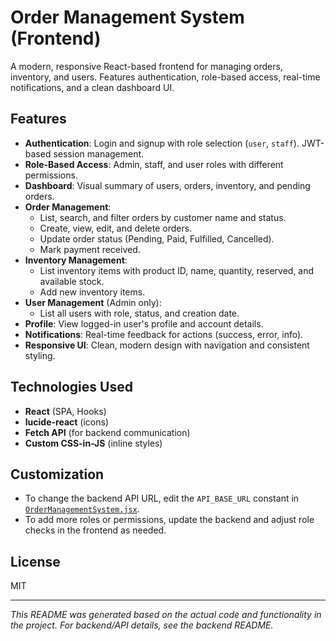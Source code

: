 # Order Management System (Frontend)

A modern, responsive React-based frontend for managing orders, inventory, and users. Features authentication, role-based access, real-time notifications, and a clean dashboard UI.

## Features

- **Authentication**: Login and signup with role selection (`user`, `staff`). JWT-based session management.
- **Role-Based Access**: Admin, staff, and user roles with different permissions.
- **Dashboard**: Visual summary of users, orders, inventory, and pending orders.
- **Order Management**:
  - List, search, and filter orders by customer name and status.
  - Create, view, edit, and delete orders.
  - Update order status (Pending, Paid, Fulfilled, Cancelled).
  - Mark payment received.
- **Inventory Management**:
  - List inventory items with product ID, name, quantity, reserved, and available stock.
  - Add new inventory items.
- **User Management** (Admin only):
  - List all users with role, status, and creation date.
- **Profile**: View logged-in user's profile and account details.
- **Notifications**: Real-time feedback for actions (success, error, info).
- **Responsive UI**: Clean, modern design with navigation and consistent styling.


## Technologies Used

- **React** (SPA, Hooks)
- **lucide-react** (icons)
- **Fetch API** (for backend communication)
- **Custom CSS-in-JS** (inline styles)

## Customization

- To change the backend API URL, edit the `API_BASE_URL` constant in [`OrderManagementSystem.jsx`](frontend/frontend/src/component/OrderManagementSystem.jsx).
- To add more roles or permissions, update the backend and adjust role checks in the frontend as needed.

## License

MIT

---

*This README was generated based on the actual code and functionality in the project. For backend/API details, see the backend README.*
